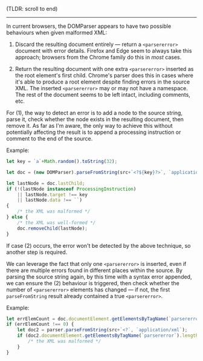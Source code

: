 (TLDR: scroll to end)

---

In current browsers, the DOMParser appears to have two possible behaviours when given malformed XML:

1. Discard the resulting document entirely — return a `<parsererror>` document with error details. Firefox and Edge seem to always take this approach; browsers from the Chrome family do this in *most* cases.

2. Return the resulting document with one extra `<parsererror>` inserted as the root element's first child. Chrome's parser does this in cases where it's able to produce a root element despite finding errors in the source XML. The inserted `<parsererror>` may or may not have a namespace. The rest of the document seems to be left intact, including comments, etc.

For (1), the way to detect an error is to add a node to the source string, parse it, check whether the node exists in the resulting document, then remove it. As far as I'm aware, the only way to achieve this without potentially affecting the result is to append a processing instruction or comment to the end of the source.

Example:

```javascript
let key = `a`+Math.random().toString(32);

let doc = (new DOMParser).parseFromString(src+`<?${key}?>`, `application/xml`);

let lastNode = doc.lastChild;
if (!(lastNode instanceof ProcessingInstruction)
	|| lastNode.target !== key
	|| lastNode.data !== ``)
{
	/* the XML was malformed */
} else {
	/* the XML was well-formed */
	doc.removeChild(lastNode);
}
```

If case (2) occurs, the error won't be detected by the above technique, so another step is required.

We can leverage the fact that only one `<parsererror>` is inserted, even if there are multiple errors found in different places within the source. By parsing the source string again, by this time with a syntax error appended, we can ensure the (2) behaviour is triggered, then check whether the number of `<parsererror>` elements has changed — if not, the first `parseFromString` result already contained a true `<parsererror>`.

Example:

```javascript
let errElemCount = doc.documentElement.getElementsByTagName(`parsererror`).length;
if (errElemCount !== 0) {
	let doc2 = parser.parseFromString(src+`<?`, `application/xml`);
	if (doc2.documentElement.getElementsByTagName(`parsererror`).length === errElemCount) {
		/* the XML was malformed */
	}
}
```
